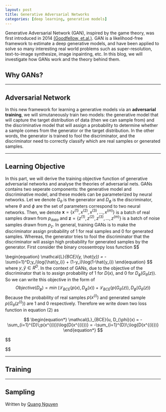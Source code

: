 ```yaml
---
layout: post
title: Generative Adversarial Networks
categories: [deep learning, generative models]
---
```

Generative Adversarial Network (GAN), inspired by the game theory, was first introduced in 2014 [(Goodfellow, et.al.)](https://papers.nips.cc/paper/2014/hash/5ca3e9b122f61f8f06494c97b1afccf3-Abstract.html). GAN is a likelihood-free framework to estimate a deep generative models, and have been applied to solve so many interesting real world problems such as super-resolution, text-to-image synthesize, image inpainting, etc. In this blog, we will investigate how GANs work and the theory behind them.

## **Why GANs?**
<hr>

## **Adversarial Network**
In this new framework for learning a generative models via an **adversarial** **training**, we will simutaneously train two models: the generative model that will capture the target distribution of data (then we can sample from) and the discriminative model that will assign a probability to determine whether a sample comes from the generator or the target distribution. In the other words, the generator is trained to fool the discriminator, and the discriminator need to correctly classify which are real samples or generated samples.
<hr>

## **Learning Objective**

In this part, we will derive the training objective function of generative adversarial networks and analyse the theories of adversarial nets. GANs contains two seperate components: the generative model and discriminative model, and these models can be parameterized by neural networks. Let we denote $G_{\theta}$ is the generator and $D_{\phi}$ is the discriminator, where $\theta$ and $\phi$ are the set of parameters correspond to two neural networks. Then, we denote $\mathbf{x} = \{x^{(1)}, x^{(2)}, x^{(3)},..., x^{(m)} \}$ is a batch of real samples drawn from $p_{data}$ and $\mathbf{z} = \{z^{(1)}, z^{(2)}, z^{(3)},..., z^{(m)} \}$ is a batch of noise samples drawn from $p_z$. In general, training GANs is to make the discriminator assign probability of 1 for real samples and 0 for generated samples. Whereas, the generator tries to fool the discriminator that the discriminator will assign high probability for generated samples by the generator. First consider the binary crossentropy loss function
$$

\begin{equation}
    \mathcal{L}_{BCE}(y, \hat{y}) = -\sum_{i=1}^D\;y_i\log{\hat{y_i}} + (1-y_i)\log(1-\hat{y_i})
\end{equation}
$$
where $y, \hat{y} \in R^D$. In the context of GANs, due to the objective of the discriminator that is to assign probability of 1 for $D(x)$, and 0 for  $D_{\phi}(G_{\theta}(z))$. So we can write this objective in the form of 
$$
\begin{equation}
    Objective(D_{\phi}) = min\; (\mathcal{L}_{BCE}(p(x), D_{\phi}(x)) +\mathcal{L}_{BCE}(p(G_{\theta}(z)), D_{\phi}(G_{\theta}(z))
\end{equation}
$$
Because the probability of real samples $p(x^{(i)})$ and generated sample $p(G_{\theta}(z^{(i)}))$  are  1 and 0 respectively. Therefore we write down two loss function in equation (2) as

$$
\begin{equation*}
    \mathcal{L}_{BCE}(u, D_{\phi}(x) = -\sum_{i=1}^{D}\;p(x^{(i)})\log{D(x^{(i)})} = -\sum_{i=1}^{D}\;\log{D(x^{(i)})}
\end{equation*}
$$

$$

$$

<hr>

## **Training** 

<hr>

## **Sampling**

Written by [Quang Nguyen](https://quang-ngh.github.io)